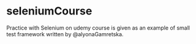 # seleniumCourse
Practice with Selenium on udemy course is given as an example of small test framework written by @alyonaGamretska. 
